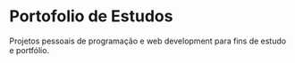 # Portofolio de Estudos
Projetos pessoais de programação e web development para fins de estudo e portfólio.